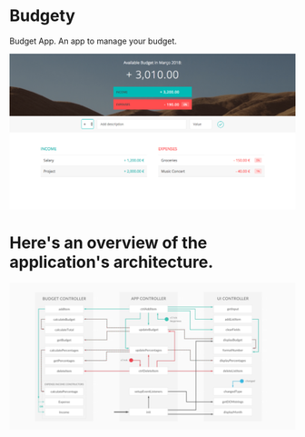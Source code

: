 # Budgety
Budget App. An app to manage your budget.

![alt text](preview.png "App Preview")

# Here's an overview of the application's architecture.
![alt-text](Architecture.png "Application architecture")
